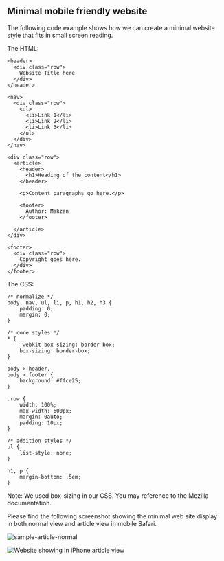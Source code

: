 ## Minimal mobile friendly website

The following code example shows how we can create a minimal website style that fits in small screen reading.

The HTML:

```
<header>
  <div class="row">
    Website Title here
  </div>
</header>

<nav>
  <div class="row">
    <ul>
      <li>Link 1</li>
      <li>Link 2</li>
      <li>Link 3</li>
    </ul>
  </div>
</nav>

<div class="row">
  <article>
    <header>
      <h1>Heading of the content</h1>
    </header>

    <p>Content paragraphs go here.</p>

    <footer>
      Author: Makzan
    </footer>

  </article>
</div>

<footer>
  <div class="row">
    Copyright goes here.
  </div>
</footer>
```

The CSS:

```
/* normalize */
body, nav, ul, li, p, h1, h2, h3 {
    padding: 0;
    margin: 0;
}

/* core styles */
* {
    -webkit-box-sizing: border-box;
    box-sizing: border-box;
}

body > header,
body > footer {
    background: #ffce25;
}

.row {
    width: 100%;
    max-width: 600px;
    margin: 0auto;
    padding: 10px;
}

/* addition styles */
ul {
    list-style: none;
}

h1, p {
    margin-bottom: .5em;
}
```

Note: We used box-sizing in our CSS. You may reference to the Mozilla documentation.

Please find the following screenshot showing the minimal web site display in both normal view and article view in mobile Safari.

![sample-article-normal](images/sample-article-normal.png)

![Website showing in iPhone article view](images/sample-article-article-view.png)

